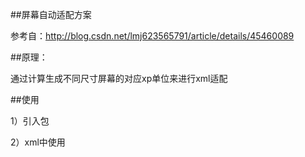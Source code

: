 ##屏幕自动适配方案

参考自：http://blog.csdn.net/lmj623565791/article/details/45460089

##原理：

通过计算生成不同尺寸屏幕的对应xp单位来进行xml适配

##使用

1）引入包





2）xml中使用
